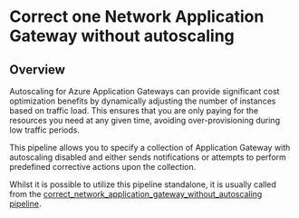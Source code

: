 # Correct one Network Application Gateway without autoscaling

## Overview

Autoscaling for Azure Application Gateways can provide significant cost optimization benefits by dynamically adjusting the number of instances based on traffic load. This ensures that you are only paying for the resources you need at any given time, avoiding over-provisioning during low traffic periods.

This pipeline allows you to specify a collection of Application Gateway with autoscaling disabled and either sends notifications or attempts to perform predefined corrective actions upon the collection.

Whilst it is possible to utilize this pipeline standalone, it is usually called from the [correct_network_application_gateway_without_autoscaling pipeline](https://hub.flowpipe.io/mods/turbot/azure_thrifty/pipelines/azure_thrifty.pipeline.correct_one_network_application_gateway_without_autoscaling).
